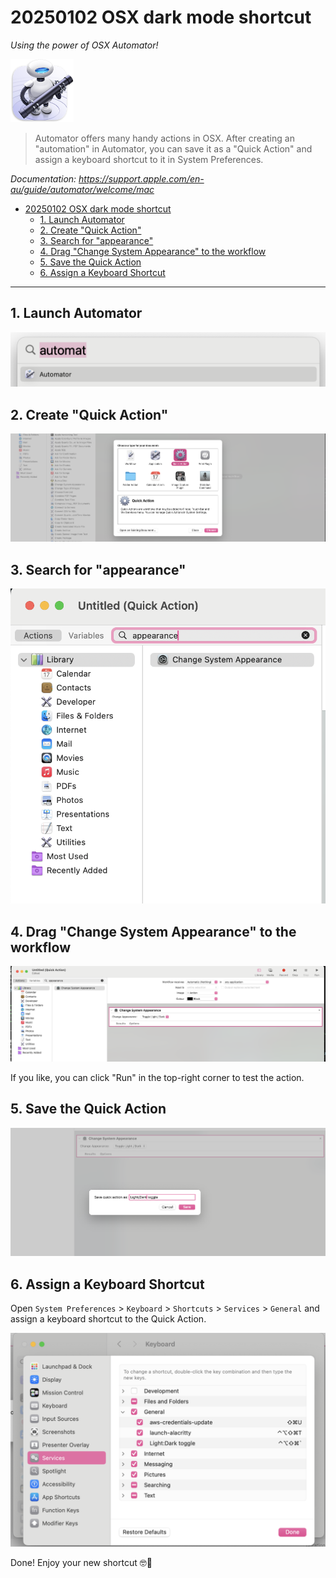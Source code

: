 # 20250102 OSX dark mode shortcut

*Using the power of OSX Automator!*

<img src="automator-logo.png" style="width: 20%">

> Automator offers many handy actions in OSX. After creating an "automation" in Automator, you can save it as a "Quick Action" and assign a keyboard shortcut to it in System Preferences.

*Documentation: https://support.apple.com/en-au/guide/automator/welcome/mac*

- [20250102 OSX dark mode shortcut](#20250102-osx-dark-mode-shortcut)
  - [1. Launch Automator](#1-launch-automator)
  - [2. Create "Quick Action"](#2-create-quick-action)
  - [3. Search for "appearance"](#3-search-for-appearance)
  - [4. Drag "Change System Appearance" to the workflow](#4-drag-change-system-appearance-to-the-workflow)
  - [5. Save the Quick Action](#5-save-the-quick-action)
  - [6. Assign a Keyboard Shortcut](#6-assign-a-keyboard-shortcut)


---

## 1. Launch Automator

![launch](automator-launch.png)

## 2. Create "Quick Action"

![create](automator-action.png)

## 3. Search for "appearance"

![search](automator-search.png)

## 4. Drag "Change System Appearance" to the workflow

![configure](automator-configure.png)

If you like, you can click "Run" in the top-right corner to test the action.

## 5. Save the Quick Action

![save](automator-save.png)

## 6. Assign a Keyboard Shortcut

Open `System Preferences` > `Keyboard` > `Shortcuts` > `Services` > `General` and assign a keyboard shortcut to the Quick Action.

![shortcut](automator-shortcut.png)

Done! Enjoy your new shortcut 🤓🙈